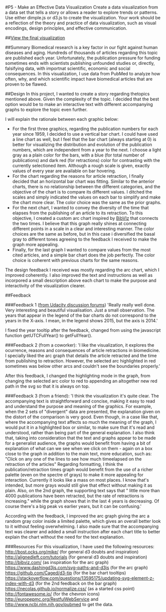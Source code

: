 #P5 - Make an Effective Data Visualization
Create a data visualization from a data set that tells a story or allows a reader to explore trends or patterns. Use either dimple.js or d3.js to create the visualization. Your work should be a reflection of the theory and practice of data visualization, such as visual encodings, design principles, and effective communication.

##[View the final visualization](http://dataviz.bitsandgen.es)

##Summary
Biomedical research is a key factor in our fight against human diseases and aging. Hundreds of thousands of articles regarding this topic are published each year. Unfortunately, the publication pressure for funding sometimes ends with scientists publishing unfounded studies or, directly, falsifying data, with importnat scientific, economic and social consequences. In this visualization, I use data from PubMed to analyze how often, why, and which scientific impact have biomedical articles that are proven to be flawed.

##Design
In this project, I wanted to create a story regarding thetopics mentioned above. Given the complexity of the topic. I decided that the best option would be to make an interactive text with different accompanying graphs to explore the topic even further. 

I will explain the rationale between each graphic below:

* For the first three graphics, regarding the publication numbers for each year since 1959, I decided to use a vertical bar chart. I could have used a line chart as well, but I feel that the bar chart (always starting at 0) is better for visualizing the distribution and evolution of the publication numbers, which are independent from a year to the next. I choose a light gray as a plain color for the bars, with a blue (for total number of publications) and dark red (for retractions) color for contrasting with the currently selectioned item. Although a rough scale is given, exactly values of every year are available on bar hovering.
* For the chart regarding the reasons for article retraction, I finally decided that an horizontal bar chart was fitting. Similar to the anterior charts, there is no relationship between the different categories, and the objective of the chart is to compare its different values. I ditched the scales and simply indicated the values on each bar to simplify and make the chart more clear. The color choice was the same as the prior graphs.
* For the next chart, I wanted to convey the diversity of the time that elapses from the publishing of an article to its retraction. To this objective, I created a custom arc chart inspired by [BibVIz](http://bibviz.com) that connects the two times. I believe that this graph really shines at connecting different points in a scale in a clear and interesting manner. The color choices are the same as before, but in this case i diversified the basal gray to different tones agreeing to the feedback I received to make the graph more appealing.
* Finally, for the last graph I wanted to compare values from the most cited articles, and a simple bar chart does the job perfectly. The color choice is coherent with previous charts for the same reasons.

The design feedback I received was mostly regarding the arc chart, which I improved coherently. I also improved the text and instructions as well as incorpored a small description above each chart to make the purpose and interactivity of the visualization clearer.

##Feedback

###Feedback 1 ([from Udacity discussion forums](https://discussions.udacity.com/t/retractions-in-biomedical-literature-final-data-vizualization-project/37508))
'Really really well done. Very interesting and beautiful visualisation. Just a small observation. The years that appear in the legend of the bar charts do not correspond to the years in the X-axis. I mean, in the legend shows 2015, but the axis is 2014.'

I fixed the year tooltip after the feedback, changed from using the javascript function getUTCFullYear() to getFullYear().

###Feedback 2 (from a coworker):
'I like the visualization, it explores the ocurrence, reasons and consequences of article retractions in biomedicine. I specially liked the arc graph that details the article retracted and the time from publishing to retraction. However, the selected arc highlighted in red sometimes was below other arcs and couldn't see the boundaries properly.'

After this feedback, I changed the highlighting mode in the graph, from changing the selected arc color to red to appending an altogether new red path in the svg so that it is always on top.

###Feedback 3 (from a friend):
'I think the visualization it's quite clear. The accompanying text is straightforward and concise, making it easy to read and understand the purpose and meaning of the graphics.
For example, when the 2 sets of "divergent" data are presented, the explanation given on the distort of the comparison is very good. Even though, in a case like that, where the accompanying text affects so much the meaning of the graph, I would put it in a highlighted box or similar, to make sure that it's read and understood, rather than being part of the general explanation.
I also think that, taking into consideration that the text and graphs appear to be made for a generalist audience, the graphs would benefit from having a bit of explanation of what can we see when we click on them - again on a box close to the graph in addition to the main text, more education, such as: "Click on any one of the lines to see how much timeelapsed on the retraction of the articles"
Regarding formatting, I think the publication/retraction times graph would benefit from the use of a richer palette (even on the spectre of grays) to make it more appealing for interaction. Currently it looks like a mass on most places. I know that's intended, but more grays would still give that effect without making it as plain.
Also, on the 2nd graph, the supporting text says that " little more than 4000 publications have been retracted, but the rate of retractions is increasing." while the graph shows that in the last 4 years is decreasing. Of course there's a big peak vs earlier years, but it can be confusing.'

According with the feedback, I improved the arc graph giving the arc a random gray color inside a limited palette, which gives an overall better look to it without feeling overwhelming. I also made sure that the accompanying text was clearer and added a small instruction after each chart title to better explain the chart without the need for the text explanation.

###Resources
For this visualization, I have used the following resources:
http://bost.ocks.org/mike/ (for general d3 doubts and inspiration)
http://alignedleft.com/tutorials (for general d3 doubts and inspiration)
http://bibviz.com/ (as inspiration for the arc graph)
https://www.dashingd3js.com/svg-paths-and-d3js (for the arc graph)
https://github.com/Caged/d3-tip (for the bar chart tooltips)
https://stackoverflow.com/questions/13595175/updating-svg-element-z-index-with-d3 (for the 2nd feedback on the bar graph)
https://necolas.github.io/normalize.css/ (as a started css point)
http://fontawesome.io/ (for the chevron icons)
http://europepmc.org/RestfulWebService and http://www.ncbi.nlm.nih.gov/pubmed to get the data.